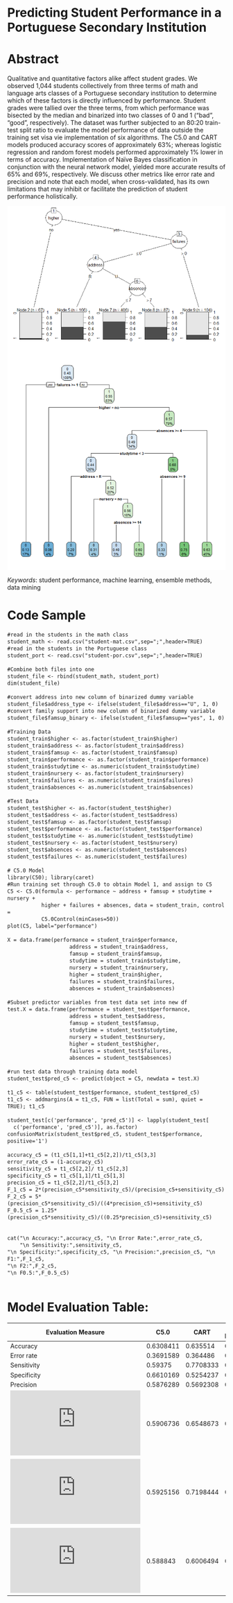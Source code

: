 # Predicting Student Performance in a Portuguese Secondary Institution

# Abstract

Qualitative and quantitative factors alike affect student grades.  We observed 1,044 students collectively from three terms of math and language arts classes of a Portuguese secondary institution to determine which of these factors is directly influenced by performance. Student grades were tallied over the three terms, from which performance was bisected by the median and binarized into two classes of 0 and 1 (“bad”, “good”, respectively). The dataset was further subjected to an 80:20 train-test split ratio to evaluate the model performance of data outside the training set visa vie implementation of six algorithms. The C5.0 and CART models produced accuracy scores of approximately 63%; whereas logistic regression and random forest models performed approximately 1% lower in terms of accuracy. Implementation of Naïve Bayes classification in conjunction with the neural network model, yielded more accurate results of 65% and 69%, respectively. We discuss other metrics like error rate and precision and note that each model, when cross-validated, has its own limitations that may inhibit or facilitate the prediction of student performance holistically. 

<img src="figs/unnamed-chunk-21-1.png" style="display: block; margin: auto;" />

<img src="figs/unnamed-chunk-23-1.png" style="display: block; margin: auto;" />

*Keywords*: student performance, machine learning, ensemble methods, data mining

# Code Sample

```{r}
#read in the students in the math class
student_math <- read.csv("student-mat.csv",sep=";",header=TRUE)
#read in the students in the Portuguese class
student_port <- read.csv("student-por.csv",sep=";",header=TRUE)

#Combine both files into one
student_file <- rbind(student_math, student_port)
dim(student_file)

#convert address into new column of binarized dummy variable
student_file$address_type <- ifelse(student_file$address=="U", 1, 0)
#convert family support into new column of binarized dummy variable
student_file$famsup_binary <- ifelse(student_file$famsup=="yes", 1, 0)

#Training Data
student_train$higher <- as.factor(student_train$higher)
student_train$address <- as.factor(student_train$address)
student_train$famsup <- as.factor(student_train$famsup)
student_train$performance <- as.factor(student_train$performance)
student_train$studytime <- as.numeric(student_train$studytime)
student_train$nursery <- as.factor(student_train$nursery)
student_train$failures <- as.numeric(student_train$failures)
student_train$absences <- as.numeric(student_train$absences)

#Test Data
student_test$higher <- as.factor(student_test$higher)
student_test$address <- as.factor(student_test$address)
student_test$famsup <- as.factor(student_test$famsup)
student_test$performance <- as.factor(student_test$performance)
student_test$studytime <- as.numeric(student_test$studytime)
student_test$nursery <- as.factor(student_test$nursery)
student_test$absences <- as.numeric(student_test$absences)
student_test$failures <- as.numeric(student_test$failures)

# C5.0 Model
library(C50); library(caret)
#Run training set through C5.0 to obtain Model 1, and assign to C5
C5 <- C5.0(formula <- performance ~ address + famsup + studytime + nursery +
           higher + failures + absences, data = student_train, control = 
           C5.0Control(minCases=50))
plot(C5, label="performance")

X = data.frame(performance = student_train$performance, 
                    address = student_train$address, 
                    famsup = student_train$famsup, 
                    studytime = student_train$studytime,
                    nursery = student_train$nursery,
                    higher = student_train$higher,
                    failures = student_train$failures,
                    absences = student_train$absences)

#Subset predictor variables from test data set into new df
test.X = data.frame(performance = student_test$performance, 
                    address = student_test$address, 
                    famsup = student_test$famsup, 
                    studytime = student_test$studytime,
                    nursery = student_test$nursery,
                    higher = student_test$higher,
                    failures = student_test$failures,
                    absences = student_test$absences)

#run test data through training data model
student_test$pred_c5 <- predict(object = C5, newdata = test.X)

t1_c5 <- table(student_test$performance, student_test$pred_c5)
t1_c5 <- addmargins(A = t1_c5, FUN = list(Total = sum), quiet =
TRUE); t1_c5

student_test[c('performance', 'pred_c5')] <- lapply(student_test[
  c('performance', 'pred_c5')], as.factor)
confusionMatrix(student_test$pred_c5, student_test$performance, positive='1')

accuracy_c5 = (t1_c5[1,1]+t1_c5[2,2])/t1_c5[3,3]
error_rate_c5 = (1-accuracy_c5)
sensitivity_c5 = t1_c5[2,2]/ t1_c5[2,3]
specificity_c5 = t1_c5[1,1]/t1_c5[1,3]
precision_c5 = t1_c5[2,2]/t1_c5[3,2]
F_1_c5 = 2*(precision_c5*sensitivity_c5)/(precision_c5+sensitivity_c5)
F_2_c5 = 5*(precision_c5*sensitivity_c5)/((4*precision_c5)+sensitivity_c5)
F_0.5_c5 = 1.25*(precision_c5*sensitivity_c5)/((0.25*precision_c5)+sensitivity_c5)


cat("\n Accuracy:",accuracy_c5, "\n Error Rate:",error_rate_c5,
    "\n Sensitivity:",sensitivity_c5,
"\n Specificity:",specificity_c5, "\n Precision:",precision_c5, "\n F1:",F_1_c5, 
"\n F2:",F_2_c5,
"\n F0.5:",F_0.5_c5)


```

# Model Evaluation Table:

| **Evaluation Measure**                                                  | **C5.0**  | **CART**  | **Logistic Regression** | **Random Forest** | **Naive Bayes** | **Neural Network** |
| ----------------------------------------------------------------------- | --------- | --------- | ----------------------- | ----------------- | --------------- | ------------------ |
| Accuracy                                                                | 0.6308411 | 0.635514  | 0.6253012               | 0.6261682         | 0.6495327       | 0.6879518          |
| Error rate                                                              | 0.3691589 | 0.364486  | 0.3746988               | 0.3738318         | 0.3504673       | 0.3120482          |
| Sensitivity                                                             | 0.59375   | 0.7708333 | 0.6055276               | 0.8020833         | 0.90625         | 0.8291457          |
| Specificity                                                             | 0.6610169 | 0.5254237 | 0.6435185               | 0.4830508         | 0.440678        | 0.5578704          |
| Precision                                                               | 0.5876289 | 0.5692308 | 0.6101266               | 0.557971          | 0.5686275       | 0.6333973          |
| ![F\_1](https://latex.codecogs.com/png.latex?F_1 "F_1")                 | 0.5906736 | 0.6548673 | 0.6078184               | 0.6581197         | 0.6987952       | 0.7181719          |
| ![F\_2](https://latex.codecogs.com/png.latex?F_2 "F_2")                 | 0.5925156 | 0.7198444 | 0.6064419               | 0.7375479         | 0.8100559       | 0.7808803          |
| ![F\_{0.5}](https://latex.codecogs.com/png.latex?F_%7B0.5%7D "F_{0.5}") | 0.588843  | 0.6006494 | 0.6092012               | 0.5941358         | 0.6144068       | 0.6647865          |


